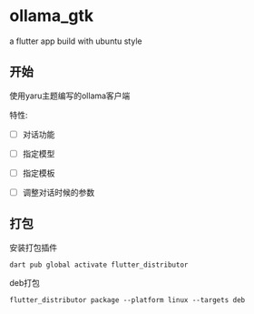 # ollama_gtk

a flutter app build with ubuntu style

## 开始

使用yaru主题编写的ollama客户端

特性:
- [ ] 对话功能
- [ ] 指定模型
- [ ] 指定模板
- [ ] 调整对话时候的参数
  

## 打包
安装打包插件

```
dart pub global activate flutter_distributor
```

deb打包
```
flutter_distributor package --platform linux --targets deb
```

